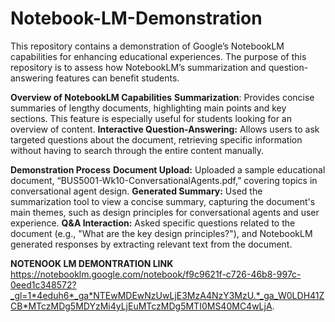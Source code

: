 # Notebook-LM-Demonstration
This repository contains a demonstration of Google’s NotebookLM capabilities for enhancing educational experiences. The purpose of this repository is to assess how NotebookLM’s summarization and question-answering features can benefit students.

**Overview of NotebookLM Capabilities**
**Summarization**: Provides concise summaries of lengthy documents, highlighting main points and key sections. This feature is especially useful for students looking for an overview of content.
**Interactive Question-Answering:** Allows users to ask targeted questions about the document, retrieving specific information without having to search through the entire content manually.

**Demonstration Process**
**Document Upload:** Uploaded a sample educational document, “BUS5001-Wk10-ConversationalAgents.pdf,” covering topics in conversational agent design.
**Generated Summary:** Used the summarization tool to view a concise summary, capturing the document's main themes, such as design principles for conversational agents and user experience.
**Q&A Interaction:** Asked specific questions related to the document (e.g., "What are the key design principles?"), and NotebookLM generated responses by extracting relevant text from the document.

**NOTENOOK LM DEMONTRATION LINK**
https://notebooklm.google.com/notebook/f9c9621f-c726-46b8-997c-0eed1c348572?_gl=1*4eduh6*_ga*NTEwMDEwNzUwLjE3MzA4NzY3MzU.*_ga_W0LDH41ZCB*MTczMDg5MDYzMi4yLjEuMTczMDg5MTI0MS40MC4wLjA.
